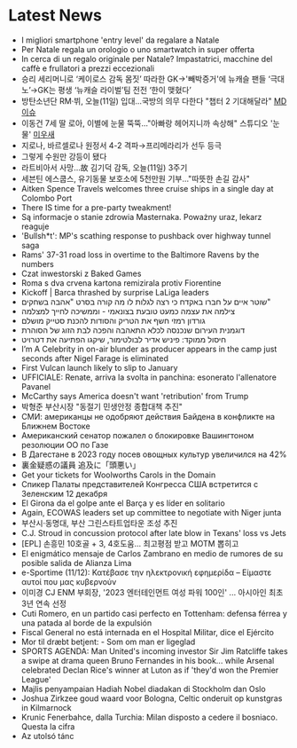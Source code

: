 # Latest News
-  I migliori smartphone 'entry level' da regalare a Natale
-  Per Natale regala un orologio o uno smartwatch in super offerta
-  In cerca di un regalo originale per Natale? Impastatrici, macchine del caffè e frullatori a prezzi eccezionali
-  승리 세리머니로 ‘케이로스 감독 몸짓’ 따라한 GK→'빼박증거'에 뉴캐슬 팬들 ‘극대노’→GK는 평생 ‘뉴캐슬 라이벌’팀 전전 ‘한이 맺혔다’
-  방탄소년단 RM·뷔, 오늘(11일) 입대…국방의 의무 다한다 "챕터 2 기대해달라" [MD이슈](종합)
-  이동건 7세 딸 로아, 이별에 눈물 뚝뚝…"아빠랑 헤어지니까 속상해" 스튜디오 '눈물' [미우새](종합)
-  지로나, 바르셀로나 원정서 4-2 격파→프리메라리가 선두 등극
-  그렇게 수원만 강등이 됐다
-  라트비아서 사망…故 김기덕 감독, 오늘(11일) 3주기
-  세븐틴 에스쿱스, 유기동물 보호소에 5천만원 기부…"따뜻한 손길 감사"
-  Aitken Spence Travels welcomes three cruise ships in a single day at Colombo Port
-  There IS time for a pre-party tweakment!
-  Są informacje o stanie zdrowia Masternaka. Poważny uraz, lekarz reaguje
-  'Bullsh*t': MP's scathing response to pushback over highway tunnel saga
-  Rams' 37-31 road loss in overtime to the Baltimore Ravens by the numbers
-  Czat inwestorski z Baked Games
-  Roma s dva crvena kartona remizirala protiv Fiorentine
-  Kickoff | Barca thrashed by surprise LaLiga leaders
-  שוטר איים על חברו באקדח כי רצה לגלות לו מה קורה בסרט "אהבה בשחקים"
-  צילמה את עצמה כמעט טובעת בצונאמי - וממשיכה לחייך למצלמה
-  גורדון רמזי חשף את הטריק והסודות להכנת סטייק מושלם
-  דוגמנית העירום שנכנסה לכלא התאהבה והפכה לבת הזוג של הסוהרת
-  חיסול ממוקד: פיניש אדיר לבולטימור, שיקגו הפתיעה את דטרויט
-  I’m A Celebrity in on-air blunder as producer appears in the camp just seconds after Nigel Farage is eliminated
-  First Vulcan launch likely to slip to January
-  UFFICIALE: Renate, arriva la svolta in panchina: esonerato l'allenatore Pavanel
-  McCarthy says America doesn't want 'retribution' from Trump
-  박형준 부산시장 "동절기 민생안정 종합대책 추진"
-  СМИ: американцы не одобряют действия Байдена в конфликте на Ближнем Востоке
-  Американский сенатор пожалел о блокировке Вашингтоном резолюции ОО по Газе
-  В Дагестане в 2023 году посев овощных культур увеличился на 42%
-  裏金疑惑の議員 追及に「頭悪い」
-  Get your tickets for Woolworths Carols in the Domain
-  Спикер Палаты представителей Конгресса США встретится с Зеленским 12 декабря
-  El Girona da el golpe ante el Barça y es líder en solitario
-  Again, ECOWAS leaders set up committee to negotiate with Niger junta
-  부산시·동명대, 부산 그린스타트업타운 조성 추진
-  C.J. Stroud in concussion protocol after late blow in Texans' loss vs Jets
-  [EPL] 손흥민 10호골 + 3, 4호도움... 최고평점 받고 MOTM 뽑히고
-  El enigmático mensaje de Carlos Zambrano en medio de rumores de su posible salida de Alianza Lima
-  e-Sportime (11/12): Κατέβασε την ηλεκτρονική εφημερίδα – Είμαστε αυτοί που μας κυβερνούν
-  이미경 CJ ENM 부회장, '2023 엔터테인먼트 여성 파워 100인' ... 아시아인 최초 3년 연속 선정
-  Cuti Romero, en un partido casi perfecto en Tottenham: defensa férrea y una patada al borde de la expulsión
-  Fiscal General no está internada en el Hospital Militar, dice el Ejército
-  Mor til dræbt betjent: - Som om man er ligeglad
-  SPORTS AGENDA: Man United's incoming investor Sir Jim Ratcliffe takes a swipe at drama queen Bruno Fernandes in his book... while Arsenal celebrated Declan Rice's winner at Luton as if 'they'd won the Premier League'
-  Majlis penyampaian Hadiah Nobel diadakan di Stockholm dan Oslo
-  Joshua Zirkzee goud waard voor Bologna, Celtic onderuit op kunstgras in Kilmarnock
-  Krunic Fenerbahce, dalla Turchia: Milan disposto a cedere il bosniaco. Questa la cifra
-  Az utolsó tánc
